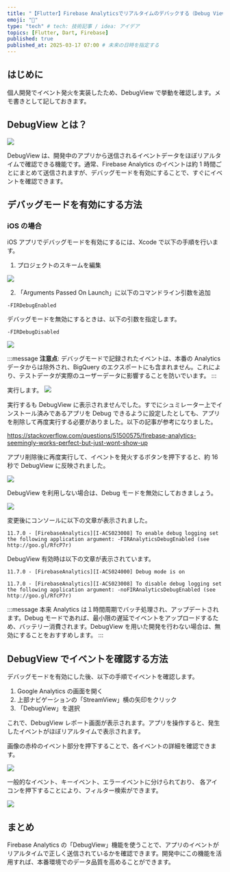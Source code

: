 ```yaml
---
title: "【Flutter】Firebase Analyticsでリアルタイムのデバックする（Debug Viewを用いて）"
emoji: "🐙"
type: "tech" # tech: 技術記事 / idea: アイデア
topics: [Flutter, Dart, Firebase]
published: true
published_at: 2025-03-17 07:00 # 未来の日時を指定する
---
```


## はじめに

個人開発でイベント発火を実装したため、DebugView で挙動を確認します。メモ書きとして記しておきます。

## DebugView とは？

![](/images/99ff1ef69a33bb/2025-02-08-06-44-17.png)

DebugView は、開発中のアプリから送信されるイベントデータをほぼリアルタイムで確認できる機能です。通常、Firebase Analytics のイベントは約 1 時間ごとにまとめて送信されますが、デバッグモードを有効にすることで、すぐにイベントを確認できます。

## デバッグモードを有効にする方法

### iOS の場合

iOS アプリでデバッグモードを有効にするには、Xcode で以下の手順を行います。

1. プロジェクトのスキームを編集

![](/images/99ff1ef69a33bb/2025-02-09-06-27-38.png)

2. 「Arguments Passed On Launch」に以下のコマンドライン引数を追加

```
-FIRDebugEnabled
```

デバッグモードを無効にするときは、以下の引数を指定します。

```
-FIRDebugDisabled
```

![](/images/99ff1ef69a33bb/2025-02-09-06-26-39.png)

:::message
**注意点**: デバッグモードで記録されたイベントは、本番の Analytics データからは除外され、BigQuery のエクスポートにも含まれません。これにより、テストデータが実際のユーザーデータに影響することを防いでいます。
:::

実行します。
![](/images/99ff1ef69a33bb/2025-02-09-06-28-36.png)

実行するも DebugView に表示されませんでした。すでにシュミレーター上でインストール済みであるアプリを Debug できるように設定したとしても、アプリを削除して再度実行する必要がありました。以下の記事が参考になりました。

https://stackoverflow.com/questions/51500575/firebase-analytics-seemingly-works-perfect-but-just-wont-show-up

アプリ削除後に再度実行して、イベントを発火するボタンを押下すると、約 16 秒で DebugView に反映されました。

![](/images/99ff1ef69a33bb/2025-02-09-06-46-08.png)

DebugView を利用しない場合は、Debug モードを無効にしておきましょう。

![](/images/99ff1ef69a33bb/2025-02-09-06-48-05.png)

変更後にコンソールに以下の文章が表示されました。

```
11.7.0 - [FirebaseAnalytics][I-ACS023008] To enable debug logging set the following application argument: -FIRAnalyticsDebugEnabled (see http://goo.gl/RfcP7r)
```

DebugView 有効時は以下の文章が表示されています。

```
11.7.0 - [FirebaseAnalytics][I-ACS024000] Debug mode is on
```

```
11.7.0 - [FirebaseAnalytics][I-ACS023008] To disable debug logging set the following application argument: -noFIRAnalyticsDebugEnabled (see http://goo.gl/RfcP7r)
```

:::message
本来 Analytics は１時間周期でバッチ処理され、アップデートされます。Debug モードであれば、最小限の遅延でイベントをアップロードするため、バッテリー消費されます。DebugView を用いた開発を行わない場合は、無効にすることをおすすめします。
:::

## DebugView でイベントを確認する方法

デバッグモードを有効にした後、以下の手順でイベントを確認します。

1. Google Analytics の画面を開く
2. 上部ナビゲーションの「StreamView」横の矢印をクリック
3. 「DebugView」を選択

これで、DebugView レポート画面が表示されます。アプリを操作すると、発生したイベントがほぼリアルタイムで表示されます。

画像の赤枠のイベント部分を押下することで、各イベントの詳細を確認できます。

![](/images/99ff1ef69a33bb/2025-02-09-07-01-10.png)

一般的なイベント、キーイベント、エラーイベントに分けられており、
各アイコンを押下することにより、フィルター検索ができます。

![](/images/99ff1ef69a33bb/2025-02-09-07-02-01.png)

## まとめ

Firebase Analytics の「DebugView」機能を使うことで、アプリのイベントがリアルタイムで正しく送信されているかを確認できます。開発中にこの機能を活用すれば、本番環境でのデータ品質を高めることができます。
